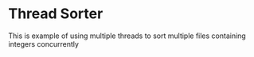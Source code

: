 # Thread Sorter

This is example of using multiple threads to sort multiple files containing integers concurrently 
